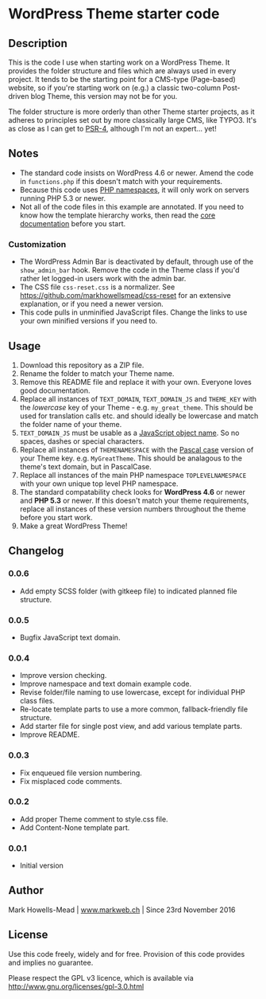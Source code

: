# WordPress Theme starter code

## Description
This is the code I use when starting work on a WordPress Theme. It provides the folder structure and files 
which are always used in every project. It tends to be the starting point for a CMS-type (Page-based) website, 
so if you're starting work on (e.g.) a classic two-column Post-driven blog Theme, this version may not be for you.

The folder structure is more orderly than other Theme starter projects, as it adheres to principles set out by 
more classically large CMS, like TYPO3. It's as close as I can get to [PSR-4](http://www.php-fig.org/psr/psr-4/), although I'm not an expert… yet!

## Notes
* The standard code insists on WordPress 4.6 or newer. Amend the code in ``functions.php`` if this doesn't match with your requirements.
* Because this code uses [PHP namespaces](http://php.net/manual/en/language.namespaces.php), it will only work on servers running PHP 5.3 or newer.
* Not all of the code files in this example are annotated. If you need to know how the template hierarchy works, then read the [core documentation](https://codex.wordpress.org/Theme_Development) before you start.

### Customization
* The WordPress Admin Bar is deactivated by default, through use of the ``show_admin_bar`` hook. Remove the code in the Theme class if you'd rather let logged-in users work with the admin bar.
* The CSS file ``css-reset.css`` is a normalizer. See https://github.com/markhowellsmead/css-reset for an extensive explanation, or if you need a newer version.
* This code pulls in unminified JavaScript files. Change the links to use your own minified versions if you need to.

## Usage
1. Download this repository as a ZIP file.
2. Rename the folder to match your Theme name.
3. Remove this README file and replace it with your own. Everyone loves good documentation.
4. Replace all instances of ``TEXT_DOMAIN``, ``TEXT_DOMAIN_JS`` and ``THEME_KEY`` with the *lowercase* key of your Theme - e.g. ``my_great_theme``. This should be used for translation calls etc. and should ideally be lowercase and match the folder name of your theme.
5. ``TEXT_DOMAIN_JS`` must be usable as a [JavaScript object name](https://developer.mozilla.org/en-US/docs/Web/JavaScript/Guide/Working_with_Objects). So no spaces, dashes or special characters.
6. Replace all instances of ``THEMENAMESPACE`` with the [Pascal case](https://en.wikipedia.org/wiki/PascalCase) version of your Theme key. e.g. ``MyGreatTheme``. This should be analagous to the theme's text domain, but in PascalCase.
7. Replace all instances of the main PHP namespace ``TOPLEVELNAMESPACE`` with your own unique top level PHP namespace. 
8. The standard compatability check looks for **WordPress 4.6** or newer and **PHP 5.3** or newer. If this doesn't match your theme requirements, replace all instances of these version numbers throughout the theme before you start work.
9. Make a great WordPress Theme!

## Changelog

### 0.0.6
* Add empty SCSS folder (with gitkeep file) to indicated planned file structure.

### 0.0.5
* Bugfix JavaScript text domain.

### 0.0.4
* Improve version checking.
* Improve namespace and text domain example code.
* Revise folder/file naming to use lowercase, except for individual PHP class files.
* Re-locate template parts to use a more common, fallback-friendly file structure.
* Add starter file for single post view, and add various template parts.
* Improve README.

### 0.0.3
* Fix enqueued file version numbering.
* Fix misplaced code comments.

### 0.0.2
* Add proper Theme comment to style.css file.
* Add Content-None template part.

### 0.0.1
* Initial version

## Author
Mark Howells-Mead | www.markweb.ch | Since 23rd November 2016

## License
Use this code freely, widely and for free. Provision of this code provides and implies no guarantee.

Please respect the GPL v3 licence, which is available via http://www.gnu.org/licenses/gpl-3.0.html
